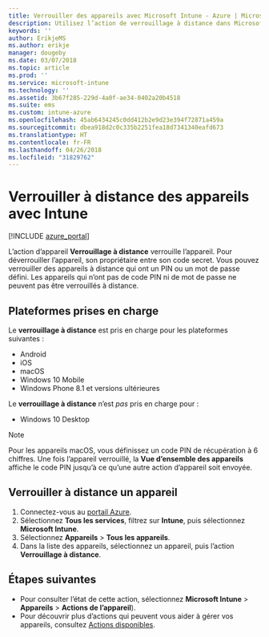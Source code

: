 ```yaml
---
title: Verrouiller des appareils avec Microsoft Intune - Azure | Microsoft Docs
description: Utilisez l’action de verrouillage à distance dans Microsoft Intune pour verrouiller un appareil protégé par un code PIN ou un mot de passe.
keywords: ''
author: ErikjeMS
ms.author: erikje
manager: dougeby
ms.date: 03/07/2018
ms.topic: article
ms.prod: ''
ms.service: microsoft-intune
ms.technology: ''
ms.assetid: 3b67f285-229d-4a0f-ae34-0402a20b4518
ms.suite: ems
ms.custom: intune-azure
ms.openlocfilehash: 45ab6434245c0dd412b2e9d23e394f72871a459a
ms.sourcegitcommit: dbea918d2c0c335b2251fea18d7341340eafd673
ms.translationtype: HT
ms.contentlocale: fr-FR
ms.lasthandoff: 04/26/2018
ms.locfileid: "31829762"
---
```

# <a name="remotely-lock-devices-with-intune"></a>Verrouiller à distance des appareils avec Intune

[!INCLUDE [azure_portal](./includes/azure_portal.md)]

L’action d’appareil **Verrouillage à distance** verrouille l’appareil. Pour déverrouiller l’appareil, son propriétaire entre son code secret. Vous pouvez verrouiller des appareils à distance qui ont un PIN ou un mot de passe défini. Les appareils qui n’ont pas de code PIN ni de mot de passe ne peuvent pas être verrouillés à distance.

## <a name="supported-platforms"></a>Plateformes prises en charge

Le **verrouillage à distance** est pris en charge pour les plateformes suivantes :

- Android
- iOS
- macOS
- Windows 10 Mobile
- Windows Phone 8.1 et versions ultérieures

Le **verrouillage à distance** n’est *pas* pris en charge pour :
- Windows 10 Desktop

> [!NOTE]
> Pour les appareils macOS, vous définissez un code PIN de récupération à 6 chiffres. Une fois l’appareil verrouillé, la **Vue d’ensemble des appareils** affiche le code PIN jusqu’à ce qu’une autre action d’appareil soit envoyée.

## <a name="remote-lock-a-device"></a>Verrouiller à distance un appareil

1. Connectez-vous au [portail Azure](https://portal.azure.com).
2. Sélectionnez **Tous les services**, filtrez sur **Intune**, puis sélectionnez **Microsoft Intune**.
3. Sélectionnez **Appareils** > **Tous les appareils**.
4. Dans la liste des appareils, sélectionnez un appareil, puis l’action **Verrouillage à distance**.

## <a name="next-steps"></a>Étapes suivantes

- Pour consulter l’état de cette action, sélectionnez **Microsoft Intune** > **Appareils** > **Actions de l’appareil**). 
- Pour découvrir plus d’actions qui peuvent vous aider à gérer vos appareils, consultez [Actions disponibles](device-management.md).
